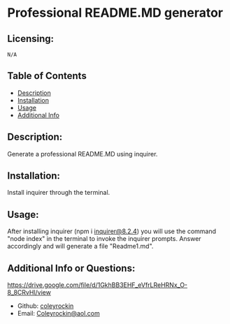 # Professional README.MD generator
  ## Licensing:
    N/A
  ## Table of Contents 
  - [Description](#description)
  - [Installation](#installation)
  - [Usage](#usage)
  - [Additional Info](#additional-info-or-questions)
  ## Description:
  Generate a professional README.MD using inquirer.
  ## Installation:
  Install inquirer through the terminal.
  ## Usage:
  After installing inquirer (npm i inquirer@8.2.4) you will use the command "node index" in the terminal to invoke the inquirer prompts. Answer accordingly and will generate a file "Readme1.md".

  ## Additional Info or Questions:
  https://drive.google.com/file/d/1GkhBB3EHF_eVfrLReHRNx_O-8_8CRvHl/view
  - Github: [coleyrockin](https://github.com/coleyrockin)
  - Email: Coleyrockin@aol.com 